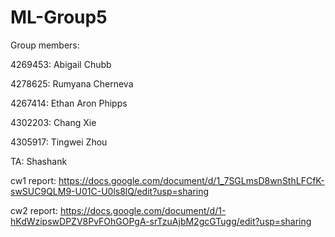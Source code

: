 # ML-Group5
Group members:

4269453: Abigail Chubb

4278625: Rumyana Cherneva 

4267414: Ethan Aron Phipps 

4302203: Chang Xie 

4305917: Tingwei Zhou

TA: Shashank

cw1 report: https://docs.google.com/document/d/1_7SGLmsD8wnSthLFCfK-swSUC9QLM9-U01C-U0ls8lQ/edit?usp=sharing

cw2 report: https://docs.google.com/document/d/1-hKdWzipswDPZV8PvFOhGOPgA-srTzuAjbM2gcGTugg/edit?usp=sharing

